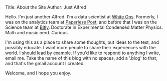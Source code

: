 Title: About the Site
Author: Just Alfred

Hello. I'm just another Alfred.
I'm a data scientist at [White Ops](http://www.whiteops.com).
Formerly, I was on the analytics team at [Paperless Post](http://www.paperlesspost.com/), and before that I was on the Science team at [Bitly](http://bitly.com/).
Doctorate in Experimental Condensed Matter Physics.
Math and music nerd.
Curious.

I'm using this as a place to share some thoughts, put ideas to the test, and possibly educate.
I want more people to share their experiences with the world.
I should lead by example.
If you'd like to respond to anything I write, email me.
Take the name of this blog with no spaces, add a '.blog' to that, and that's the gmail account I created.

Welcome, and I hope you enjoy.
